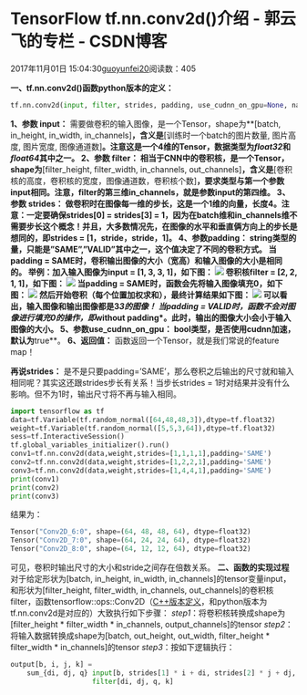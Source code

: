 
# TensorFlow tf.nn.conv2d()介绍 - 郭云飞的专栏 - CSDN博客


2017年11月01日 15:04:30[guoyunfei20](https://me.csdn.net/guoyunfei20)阅读数：405


**一、tf.nn.conv2d()函数python版本的定义：**

```python
tf.nn.conv2d(input, filter, strides, padding, use_cudnn_on_gpu=None, name=None)
```
**1、参数 input：**
需要做卷积的输入图像，是一个Tensor，shape为**[batch, in_height, in_width, in_channels]**，含义是**[训练时一个batch的图片数量, 图片高度, 图片宽度, 图像通道数]**。注意这是一个4维的Tensor，数据类型为*float32*和*float64*其中之一。
**2、参数 filter：**
相当于CNN中的卷积核，是一个Tensor，shape为**[filter_height, filter_width, in_channels, out_channels]**，含义是**[卷积核的高度，卷积核的宽度，图像通道数，卷积核个数]**，要求类型与第一个参数input相同。注意，filter的第三维in_channels，就是参数input的第四维。
**3、参数 strides：**
做卷积时在图像每一维的步长，这是一个1维的向量，长度4。注意：一定要确保strides[0] = strides[3] = 1，因为在batch维和in_channels维不需要步长这个概念！并且，大多数情况先，在图像的水平和垂直俩方向上的步长是想同的，即strides = [1，stride，stride，1]。
**4、参数padding：**
string类型的量，只能是”SAME”,”VALID”其中之一，这个值决定了不同的卷积方式。
当padding = SAME时，卷积输出图像的大小（宽高）和输入图像的大小是相同的。
举例：加入输入图像为input = [1, 3, 3, 1]，如下图：
![](https://img-blog.csdn.net/20171101142808164?watermark/2/text/aHR0cDovL2Jsb2cuY3Nkbi5uZXQvZ3VveXVuZmVpMjA=/font/5a6L5L2T/fontsize/400/fill/I0JBQkFCMA==/dissolve/70/gravity/Center)
卷积核filter = [2, 2, 1, 1]，如下图：
![](https://img-blog.csdn.net/20171101142920304?watermark/2/text/aHR0cDovL2Jsb2cuY3Nkbi5uZXQvZ3VveXVuZmVpMjA=/font/5a6L5L2T/fontsize/400/fill/I0JBQkFCMA==/dissolve/70/gravity/Center)
当padding = SAME时，函数会先将输入图像填充0，如下图：
![](https://img-blog.csdn.net/20171101143041323?watermark/2/text/aHR0cDovL2Jsb2cuY3Nkbi5uZXQvZ3VveXVuZmVpMjA=/font/5a6L5L2T/fontsize/400/fill/I0JBQkFCMA==/dissolve/70/gravity/Center)
然后开始卷积（每个位置加权求和），最终计算结果如下图：
![](https://img-blog.csdn.net/20171101143155428?watermark/2/text/aHR0cDovL2Jsb2cuY3Nkbi5uZXQvZ3VveXVuZmVpMjA=/font/5a6L5L2T/fontsize/400/fill/I0JBQkFCMA==/dissolve/70/gravity/Center)
可以看出，输入图像和输出图像都是3*3的图像！
当padding = VALID时，函数不会对图像进行填充0的操作，即*without padding*。此时，输出的图像大小会小于输入图像的大小。
**5、参数use_cudnn_on_gpu：**
bool类型，是否使用cudnn加速，默认为**true**。
**6、返回值：**
函数返回一个Tensor，就是我们常说的feature map！

**再说strides：**
是不是只要padding=’SAME’，那么卷积之后输出的尺寸就和输入相同呢？其实这还跟strides步长有关系！当步长strides = 1时对结果并没有什么影响。但不为1时，输出尺寸将不再与输入相同。

```python
import tensorflow as tf
data=tf.Variable(tf.random_normal([64,48,48,3]),dtype=tf.float32)
weight=tf.Variable(tf.random_normal([5,5,3,64]),dtype=tf.float32)
sess=tf.InteractiveSession()
tf.global_variables_initializer().run()
conv1=tf.nn.conv2d(data,weight,strides=[1,1,1,1],padding='SAME')
conv2=tf.nn.conv2d(data,weight,strides=[1,2,2,1],padding='SAME')
conv3=tf.nn.conv2d(data,weight,strides=[1,4,4,1],padding='SAME')
print(conv1)
print(conv2)
print(conv3)
```
结果为：
```python
Tensor("Conv2D_6:0", shape=(64, 48, 48, 64), dtype=float32)
Tensor("Conv2D_7:0", shape=(64, 24, 24, 64), dtype=float32)
Tensor("Conv2D_8:0", shape=(64, 12, 12, 64), dtype=float32)
```
可见，卷积时输出尺寸的大小和stride之间存在倍数关系。
**二、函数的实现过程**
对于给定形状为[batch, in_height, in_width, in_channels]的tensor变量input，和形状为[filter_height, filter_width, in_channels, out_channels]的卷积核filter，函数tensorflow::ops::Conv2D（[C++版本定义](http://docs.w3cub.com/tensorflow~cpp/class/tensorflow/ops/conv2-d/)，和python版本为tf.nn.conv2d是对应的）大致执行如下步骤：
*step1*：将卷积核转换成shape为[filter_height * filter_width * in_channels, output_channels]的tensor
*step2*：将输入数据转换成shape为[batch, out_height, out_width, filter_height * filter_width * in_channels]的tensor
*step3*：按如下逻辑执行：

```python
output[b, i, j, k] =
    sum_{di, dj, q} input[b, strides[1] * i + di, strides[2] * j + dj, q] *
                    filter[di, dj, q, k]
```










